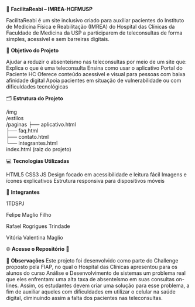 🧠 **FacilitaReabi – IMREA-HCFMUSP**

FacilitaReabi é um site inclusivo criado para auxiliar pacientes do Instituto de Medicina Física e Reabilitação (IMREA) do Hospital das Clínicas da Faculdade de Medicina da USP a participarem de teleconsultas de forma simples, acessível e sem barreiras digitais.

🎯 **Objetivo do Projeto**

Ajudar a reduzir o absenteísmo nas teleconsultas por meio de um site que:
Explica o que é uma teleconsulta
Ensina como usar o aplicativo Portal do Paciente HC
Oferece conteúdo acessível e visual para pessoas com baixa afinidade digital
Apoia pacientes em situação de vulnerabilidade ou com dificuldades tecnológicas

🗂️ **Estrutura do Projeto**

/img                     
/estilos                
/paginas
  ├── aplicativo.html     
  ├── faq.html            
  ├── contato.html        
  └── integrantes.html   
index.html  (raiz do projeto)

💻 **Tecnologias Utilizadas**

HTML5
CSS3
JS
Design focado em acessibilidade e leitura fácil
Imagens e ícones explicativos
Estrutura responsiva para dispositivos móveis

👥 **Integrantes**

1TDSPJ

Felipe Maglio Filho 

Rafael Rogrigues Trindade

Vitória Valentina Maglio


🌐 **Acesse o Repositório**
🔗

📌 **Observações**
Este projeto foi desenvolvido como parte do Challenge proposto pela FIAP, no qual o Hospital das Clínicas apresentou para os alunos do curso Análise e Desenvolvimento de sistemas um problema real que eles enfrentam:
uma alta taxa de absenteísmo em suas consultas on-lines. Assim, os estudantes devem criar uma solução para esse problema, a fim de auxiliar aqueles com dificuldades em utilizar o celular na saúde digital, diminuindo assim a falta 
dos pacientes nas teleconsultas.


